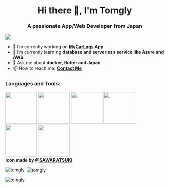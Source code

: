 <h1 align="center">Hi there 👋, I'm Tomgly</h1>
<h3 align="center">A passionate App/Web Developer from Japan</h3>
<img src="https://komarev.com/ghpvc/?username=tomgly&label=Profile%20views&color=brightgreen&style=flat"/>

- 🔭 I’m currently working on **[MyCarLogs](https://github.com/tomgly/mycarlogs) App**.
- 🌱 I’m currently learning **database and serverless service like Azure and AWS**.
- 💬 Ask me about **docker, flutter and Japan**. 
- 📫 How to reach me: **[Contact Me](https://tomgly.com/contact.html)**

<h3 align="left">Languages and Tools:</h3>
<p align="left">
  <img src="https://github.com/SAWARATSUKI/ServiceLogos/blob/main/Html/HTML.png?raw=true" width="100">
  <img src="https://github.com/SAWARATSUKI/ServiceLogos/blob/main/Flutter/FlutterTransparent.png?raw=true" width="100">
  <img src="https://github.com/SAWARATSUKI/ServiceLogos/blob/main/Python/Python.png?raw=true" width="100">
  <img src="https://github.com/SAWARATSUKI/ServiceLogos/blob/main/C,C%23,C++/All.png?raw=true" width="100">
  <img src="https://github.com/SAWARATSUKI/ServiceLogos/blob/main/Swift/Swift.png?raw=true" width="100">
  <img src="https://github.com/SAWARATSUKI/ServiceLogos/blob/main/Java/Java.png?raw=true" width="100">
  <br><b>Icon made by <a href="https://github.com/SAWARATSUKI" target="blank">@SAWARATSUKI</a></b>
</p>
                                                                                        
<p><img align="left" src="https://github-readme-stats.vercel.app/api/top-langs?username=tomgly&layout=compact" alt="tomgly" /></p>

<p>&nbsp;<img align="center" src="https://github-readme-stats.vercel.app/api?username=tomgly" alt="tomgly" /></p>

<p><img align="center" src="https://github-readme-streak-stats.herokuapp.com/?user=tomgly&" alt="tomgly" /></p>

